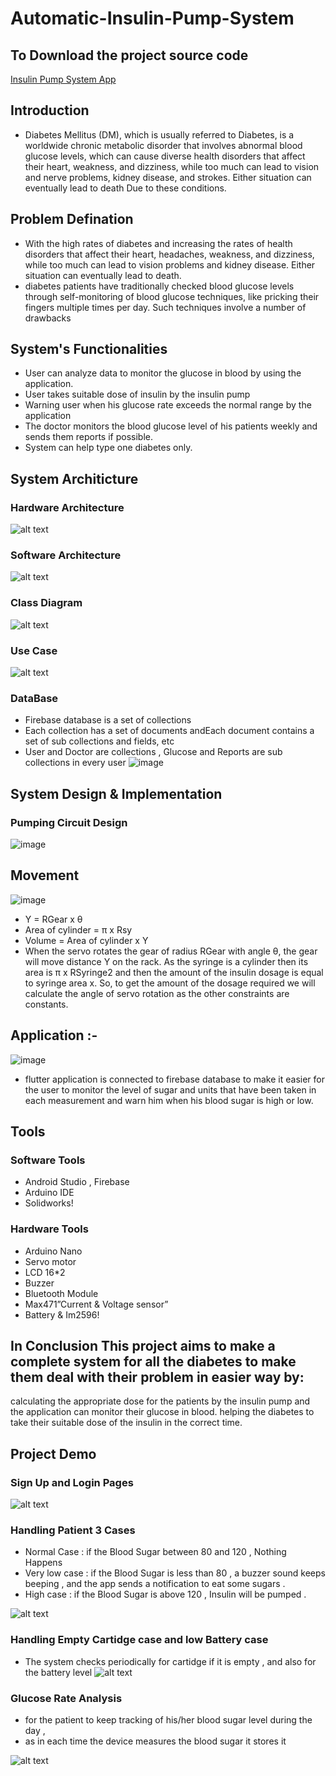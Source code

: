 # Automatic-Insulin-Pump-System
## To Download the project source code 
[Insulin Pump System App](https://drive.google.com/file/d/1cqgPeypt7UWIHm7PiYiFv1l86JB3e118/view)
## Introduction
* Diabetes Mellitus (DM), which is usually referred to Diabetes, is a worldwide chronic metabolic disorder that involves abnormal blood glucose levels, which can cause diverse health disorders that affect their heart, weakness, and dizziness, while too much can lead to vision and nerve problems, kidney disease, and strokes. Either situation can eventually lead to death Due to these conditions.
## Problem Defination
* With the high rates of diabetes and increasing the rates of health disorders that affect their heart, headaches, weakness, and dizziness, while too much can lead to vision problems and kidney disease. Either situation can eventually lead to death. 
* diabetes patients have traditionally checked blood glucose levels through self-monitoring of blood glucose techniques, like pricking their fingers multiple times per day. Such techniques involve a number of drawbacks
## System's Functionalities
* User can analyze data to monitor the glucose in blood by using the application.
* User takes suitable dose of insulin by the insulin pump
* Warning user when his glucose rate exceeds the normal range by the application
* The doctor monitors the blood glucose level of his patients weekly and sends them reports if possible.
* System can help type one diabetes only.
## System Architicture
### Hardware Architecture
![alt text](https://github.com/abdelrahmanbaher4/Automatic-Insulin-Pump-System/blob/main/Presentation/Picture1.jpg)
### Software Architecture
![alt text](https://github.com/abdelrahmanbaher4/Automatic-Insulin-Pump-System/blob/main/Presentation/SW.png)
### Class Diagram 
![alt text](https://github.com/abdelrahmanbaher4/Automatic-Insulin-Pump-System/blob/main/Presentation/ClassDIagram.jpg)
### Use Case
![alt text](https://github.com/abdelrahmanbaher4/Automatic-Insulin-Pump-System/blob/main/Presentation/Use%20Case.jpg)
### DataBase 
* Firebase database is a set of collections
* Each collection has a set of documents andEach document contains a set of sub collections and fields, etc
* User and Doctor are collections , Glucose and Reports are sub collections in every user 
![image](https://github.com/abdelrahmanbaher4/Automatic-Insulin-Pump-System/blob/main/Presentation/DB.png)
## System Design & Implementation
###  Pumping Circuit Design
![image](https://github.com/abdelrahmanbaher4/Automatic-Insulin-Pump-System/blob/main/Presentation/PumpCircuit.png)
## Movement
![image](https://github.com/abdelrahmanbaher4/Automatic-Insulin-Pump-System/blob/main/Presentation/Gear.png)
* Y = RGear x θ 
* Area of cylinder = π x Rsy
* Volume = Area of cylinder x Y
* When the servo rotates the gear of radius RGear with angle θ, the gear will move distance Y on the rack.
As the syringe is a cylinder then its area is π x RSyringe2 and then the amount of the insulin dosage is equal to syringe area x.
So, to get the amount of the dosage required we will calculate the angle of servo rotation as the other constraints are constants.
## Application :-
![image](https://github.com/abdelrahmanbaher4/Automatic-Insulin-Pump-System/blob/main/Presentation/App_start.jpg)
* flutter application is connected to firebase database to make it easier for the user to monitor the level of sugar and units that have been taken in each measurement and warn him when his blood sugar is high or low.
## Tools 
### Software Tools
* Android Studio , Firebase                         
* Arduino IDE
* Solidworks!
### Hardware Tools
* Arduino Nano
* Servo motor
* LCD 16*2
* Buzzer
* Bluetooth Module
* Max471”Current & Voltage sensor”
* Battery & Im2596!
## In Conclusion This project aims to make a complete system for all the diabetes to make them deal with their problem in easier way by: 
calculating the appropriate dose for the patients by the insulin pump and the application can monitor their glucose in blood.
helping the diabetes to take their suitable dose of the insulin in  the correct time.

## Project Demo
### Sign Up and Login Pages 
![alt text](https://media.giphy.com/media/uK5bcZ36ol5UPcjzI6/giphy.gif)
### Handling Patient 3 Cases 
* Normal Case : if the Blood Sugar between 80 and 120 , Nothing Happens
* Very low case : if the Blood Sugar is less than 80 , a buzzer sound keeps beeping , and the app sends a notification to eat some sugars .
* High case : if the Blood Sugar is above 120 , Insulin will be pumped . 

![alt text](https://media.giphy.com/media/4PvMEkkWAMhASaQNyP/giphy.gif)

### Handling Empty Cartidge case and low Battery case
* The system checks periodically for cartidge if it is empty , and also for the battery level 
![alt text](https://media.giphy.com/media/wqQQmtt171Wg1RfyPY/giphy.gif)
### Glucose Rate Analysis 
* for the patient to keep tracking of his/her blood sugar level during the day ,
*  as in each time the device measures the blood sugar it stores it 

![alt text](https://media.giphy.com/media/FqbZFl3HOI1zc6K0CH/giphy.gif)
